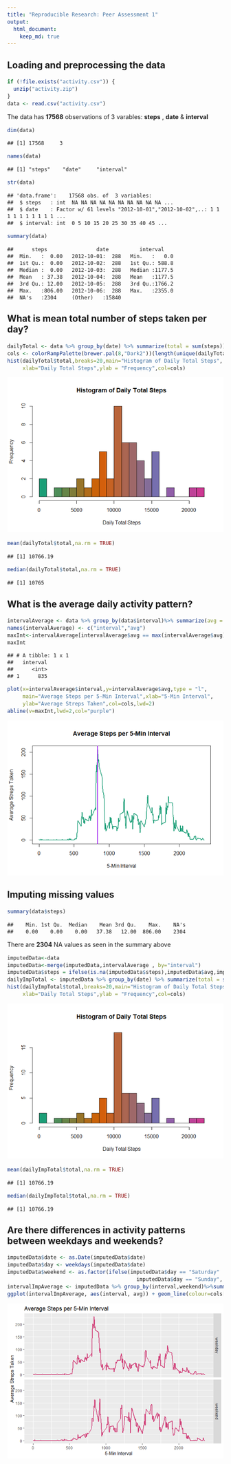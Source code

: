 ```yaml
---
title: "Reproducible Research: Peer Assessment 1"
output: 
  html_document:
    keep_md: true
---
```




## Loading and preprocessing the data

```r
if (!file.exists("activity.csv")) { 
  unzip("activity.zip") 
}
data <- read.csv("activity.csv")
```


The data has **17568** observations of 3 varables: **steps** , **date** & **interval**

```r
dim(data)
```

```
## [1] 17568     3
```

```r
names(data)
```

```
## [1] "steps"    "date"     "interval"
```

```r
str(data)
```

```
## 'data.frame':	17568 obs. of  3 variables:
##  $ steps   : int  NA NA NA NA NA NA NA NA NA NA ...
##  $ date    : Factor w/ 61 levels "2012-10-01","2012-10-02",..: 1 1 1 1 1 1 1 1 1 1 ...
##  $ interval: int  0 5 10 15 20 25 30 35 40 45 ...
```

```r
summary(data)
```

```
##      steps                date          interval     
##  Min.   :  0.00   2012-10-01:  288   Min.   :   0.0  
##  1st Qu.:  0.00   2012-10-02:  288   1st Qu.: 588.8  
##  Median :  0.00   2012-10-03:  288   Median :1177.5  
##  Mean   : 37.38   2012-10-04:  288   Mean   :1177.5  
##  3rd Qu.: 12.00   2012-10-05:  288   3rd Qu.:1766.2  
##  Max.   :806.00   2012-10-06:  288   Max.   :2355.0  
##  NA's   :2304     (Other)   :15840
```

## What is mean total number of steps taken per day?

```r
dailyTotal <- data %>% group_by(date) %>% summarize(total = sum(steps))
cols <- colorRampPalette(brewer.pal(8,"Dark2"))(length(unique(dailyTotal$total)))
hist(dailyTotal$total,breaks=20,main="Histogram of Daily Total Steps",
     xlab="Daily Total Steps",ylab = "Frequency",col=cols)
```

![](PA1_template_files/figure-html/unnamed-chunk-4-1.png)<!-- -->

```r
mean(dailyTotal$total,na.rm = TRUE)
```

```
## [1] 10766.19
```

```r
median(dailyTotal$total,na.rm = TRUE)
```

```
## [1] 10765
```

## What is the average daily activity pattern?

```r
intervalAverage <- data %>% group_by(data$interval)%>% summarize(avg = mean(steps, na.rm = TRUE))
names(intervalAverage) <- c("interval","avg")
maxInt<-intervalAverage[intervalAverage$avg == max(intervalAverage$avg),"interval"]
maxInt
```

```
## # A tibble: 1 x 1
##   interval
##      <int>
## 1      835
```

```r
plot(x=intervalAverage$interval,y=intervalAverage$avg,type = "l",
     main="Average Steps per 5-Min Interval",xlab="5-Min Interval",
     ylab="Average Streps Taken",col=cols,lwd=2)
abline(v=maxInt,lwd=2,col="purple")
```

![](PA1_template_files/figure-html/unnamed-chunk-5-1.png)<!-- -->

## Imputing missing values

```r
summary(data$steps)
```

```
##    Min. 1st Qu.  Median    Mean 3rd Qu.    Max.    NA's 
##    0.00    0.00    0.00   37.38   12.00  806.00    2304
```
There are **2304** NA values as seen in the summary above

```r
imputedData<-data
imputedData<-merge(imputedData,intervalAverage , by="interval")
imputedData$steps = ifelse(is.na(imputedData$steps),imputedData$avg,imputedData$steps)
dailyImpTotal <- imputedData %>% group_by(date) %>% summarize(total = sum(steps))
hist(dailyImpTotal$total,breaks=20,main="Histogram of Daily Total Steps",
     xlab="Daily Total Steps",ylab = "Frequency",col=cols)
```

![](PA1_template_files/figure-html/unnamed-chunk-7-1.png)<!-- -->

```r
mean(dailyImpTotal$total,na.rm = TRUE)
```

```
## [1] 10766.19
```

```r
median(dailyImpTotal$total,na.rm = TRUE)
```

```
## [1] 10766.19
```

## Are there differences in activity patterns between weekdays and weekends?

```r
imputedData$date <- as.Date(imputedData$date)
imputedData$day <- weekdays(imputedData$date)
imputedData$weekend <- as.factor(ifelse(imputedData$day == "Saturday" |
                                          imputedData$day == "Sunday", "weekend", "weekday"))
intervalImpAverage <- imputedData %>% group_by(interval,weekend)%>%summarize(avg = mean(steps, na.rm = TRUE))
ggplot(intervalImpAverage, aes(interval, avg)) + geom_line(colour=cols[25],size=1) + facet_grid(weekend ~ .) +xlab("5-Min Interval") + ylab("Average Streps Taken")+ggtitle("Average Steps per 5-Min Interval")
```

![](PA1_template_files/figure-html/unnamed-chunk-8-1.png)<!-- -->
